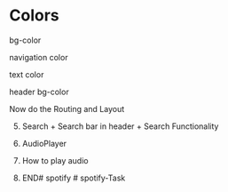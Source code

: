 # Colors

bg-color

navigation color

text color 

header bg-color



Now do the Routing and Layout

5. Search + Search bar in header + Search Functionality

6. AudioPlayer

7. How to play audio

8. END#   s p o t i f y  
 #   s p o t i f y - T a s k  
 
